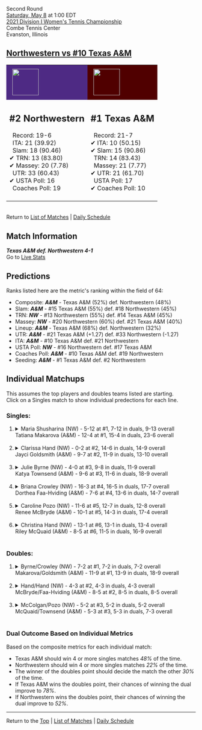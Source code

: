 Second Round[](#top)<a name="top"></a>  
[Saturday, May 8](../../schedule/05-08.md) at 1:00 EDT  
[2021 Division I Women's Tennis Championship](../index.md)  
Combe Tennis Center  
Evanston, Illinois  
## [Northwestern vs #10 Texas A&M](https://www.ncaa.com/game/5833692)  

<table><tr style="background-color: #d9d9d9 !important"><td style="background-color: #4E2A84 !important"><img src="https://www.ncaa.com/sites/default/files/images/logos/schools/n/northwestern.70.png" width="70" height="70" style="padding: 8px;" /></td><td style="background-color: #500000 !important"><img src="https://www.ncaa.com/sites/default/files/images/logos/schools/t/texas-am.70.png" width="70" height="70" style="padding: 8px;" /></td></tr><tr>
<td>  

<h2>#2 Northwestern</h2>  
&nbsp; Record: 19-6<br>  
&nbsp; ITA: 21 (39.92)<br>  
&nbsp; Slam: 18 (90.46)<br>  
&#10004; TRN: 13 (83.80)<br>  
&#10004; Massey: 20 (7.78)<br>  
&nbsp; UTR: 33 (60.43)<br>  
&#10004; USTA Poll: 16<br>  
&nbsp; Coaches Poll: 19<br>  
<br>  

</td>
<td>  

<h2>#1 Texas A&M</h2>  
&nbsp; Record: 21-7<br>  
&#10004; ITA: 10 (50.15)<br>  
&#10004; Slam: 15 (90.86)<br>  
&nbsp; TRN: 14 (83.43)<br>  
&nbsp; Massey: 21 (7.77)<br>  
&#10004; UTR: 21 (61.70)<br>  
&nbsp; USTA Poll: 17<br>  
&#10004; Coaches Poll: 10<br>  
<br>  

</td>
</tr></table>  


<br>Return to [List of Matches](../index.md) &#124; [Daily Schedule](../../schedule/05-08.md)

## Match Information  
***Texas A&M def. Northwestern 4-1***  
Go to [Live Stats](http://stats.statbroadcast.com/multimedia/?id=350360)  

## Predictions  

Ranks listed here are the metric's ranking within the field of 64:  
- Composite: ***A&M*** - Texas A&M (52%) def. Northwestern (48%)  
- Slam: ***A&M*** - #15 Texas A&M (55%) def. #18 Northwestern (45%)  
- TRN: ***NW*** - #13 Northwestern (55%) def. #14 Texas A&M (45%)  
- Massey: ***NW*** - #20 Northwestern (60%) def. #21 Texas A&M (40%)  
- Lineup: ***A&M*** - Texas A&M (68%) def. Northwestern (32%)  
- UTR: ***A&M*** - #21 Texas A&M (+1.27) def. #33 Northwestern (-1.27)  
- ITA: ***A&M*** - #10 Texas A&M def. #21 Northwestern  
- USTA Poll: ***NW*** - #16 Northwestern def. #17 Texas A&M  
- Coaches Poll: ***A&M*** - #10 Texas A&M def. #19 Northwestern  
- Seeding: ***A&M*** - #1 Texas A&M def. #2 Northwestern  

## Individual Matchups  
This assumes the top players and doubles teams listed are starting.  
Click on a Singles match to show individual predections for each line.  

### Singles:  

<ol>
<li><details>
<summary markdown="span">Maria Shusharina (NW) - 5-12 at #1, 7-12 in duals, 9-13 overall<br>Tatiana Makarova (A&M) - 12-4 at #1, 15-4 in duals, 23-6 overall</summary>
<h4>Predictions</h4><ul>
<li>Composite: <b><i>A&M</i></b> - Makarova (63%) def. Shusharina (37%)</li>  
<li>Slam: <b><i>A&M</i></b> - Makarova (53%) def. Shusharina (47%)</li>  
<li>TRN: <b><i>A&M</i></b> - Makarova (75%) def. Shusharina (25%)</li>  
<li>Massey: <b><i>A&M</i></b> - Makarova (51%) def. Shusharina (49%)</li>  
<li>UTR: <b><i>A&M</i></b> - Makarova (74%) def. Shusharina (26%)</li>  
<li>ITA: <b><i>A&M</i></b> - Makarova (21.86) def. Shusharina (3.92)</li>  
</ul>
</details>&nbsp;</li>
<li><details>
<summary markdown="span">Clarissa Hand (NW) - 0-2 at #2, 14-6 in duals, 14-9 overall<br>Jayci Goldsmith (A&M) - 9-7 at #2, 11-9 in duals, 13-10 overall</summary>
<h4>Predictions</h4><ul>
<li>Composite: <b><i>NW</i></b> - Hand (52%) def. Goldsmith (48%)</li>  
<li>Slam: <b><i>NW</i></b> - Hand (51%) def. Goldsmith (49%)</li>  
<li>TRN: <b><i>NW</i></b> - Hand (55%) def. Goldsmith (45%)</li>  
<li>Massey: <b><i>NW</i></b> - Hand (66%) def. Goldsmith (34%)</li>  
<li>UTR: <b><i>A&M</i></b> - Goldsmith (64%) def. Hand (36%)</li>  
<li>ITA: <b><i>NW</i></b> - Hand (4.82) def. Goldsmith (3.03)</li>  
</ul>
</details>&nbsp;</li>
<li><details>
<summary markdown="span">Julie Byrne (NW) - 4-0 at #3, 9-8 in duals, 11-9 overall<br>Katya Townsend (A&M) - 9-6 at #3, 11-6 in duals, 18-9 overall</summary>
<h4>Predictions</h4><ul>
<li>Composite: <b><i>A&M</i></b> - Townsend (51%) def. Byrne (49%)</li>  
<li>Slam: <b><i>NW</i></b> - Byrne (63%) def. Townsend (37%)</li>  
<li>TRN: <b><i>A&M</i></b> - Townsend (53%) def. Byrne (47%)</li>  
<li>Massey: <b><i>NW</i></b> - Byrne (64%) def. Townsend (36%)</li>  
<li>UTR: <b><i>A&M</i></b> - Townsend (79%) def. Byrne (21%)</li>  
<li>ITA: <b><i>A&M</i></b> - Townsend (3.71) def. Byrne (1.56)</li>  
</ul>
</details>&nbsp;</li>
<li><details>
<summary markdown="span">Briana Crowley (NW) - 16-3 at #4, 16-5 in duals, 17-7 overall<br>Dorthea Faa-Hviding (A&M) - 7-6 at #4, 13-6 in duals, 14-7 overall</summary>
<h4>Predictions</h4><ul>
<li>Composite: <b><i>A&M</i></b> - Faa-Hviding (50%) def. Crowley (50%)</li>  
<li>Slam: <b><i>NW</i></b> - Crowley (51%) def. Faa-Hviding (49%)</li>  
<li>TRN: <b><i>A&M</i></b> - Faa-Hviding (55%) def. Crowley (45%)</li>  
<li>Massey: <b><i>NW</i></b> - Crowley (62%) def. Faa-Hviding (38%)</li>  
<li>UTR: <b><i>A&M</i></b> - Faa-Hviding (59%) def. Crowley (41%)</li>  
<li>ITA: <b><i>NW</i></b> - Crowley (1.93) def. Faa-Hviding (1.87)</li>  
</ul>
</details>&nbsp;</li>
<li><details>
<summary markdown="span">Caroline Pozo (NW) - 11-6 at #5, 12-7 in duals, 12-8 overall<br>Renee McBryde (A&M) - 10-1 at #5, 14-3 in duals, 17-4 overall</summary>
<h4>Predictions</h4><ul>
<li>Composite: <b><i>A&M</i></b> - McBryde (70%) def. Pozo (30%)</li>  
<li>Slam: <b><i>A&M</i></b> - McBryde (68%) def. Pozo (32%)</li>  
<li>TRN: <b><i>A&M</i></b> - McBryde (77%) def. Pozo (23%)</li>  
<li>Massey: <b><i>A&M</i></b> - McBryde (54%) def. Pozo (46%)</li>  
<li>UTR: <b><i>A&M</i></b> - McBryde (80%) def. Pozo (20%)</li>  
<li>ITA: <b><i>A&M</i></b> - McBryde (2.44) def. Pozo (1.76)</li>  
</ul>
</details>&nbsp;</li>
<li><details>
<summary markdown="span">Christina Hand (NW) - 13-1 at #6, 13-1 in duals, 13-4 overall<br>Riley McQuaid (A&M) - 8-5 at #6, 11-5 in duals, 16-9 overall</summary>
<h4>Predictions</h4><ul>
<li>Composite: <b><i>A&M</i></b> - McQuaid (57%) def. Hand (43%)</li>  
<li>Slam: <b><i>A&M</i></b> - McQuaid (63%) def. Hand (37%)</li>  
<li>TRN: <b><i>A&M</i></b> - McQuaid (66%) def. Hand (34%)</li>  
<li>Massey: <b><i>NW</i></b> - Hand (70%) def. McQuaid (30%)</li>  
<li>UTR: <b><i>A&M</i></b> - McQuaid (69%) def. Hand (31%)</li>  
<li>ITA: <b><i>NW</i></b> - Hand (2.48) def. McQuaid (2.12)</li>  
</ul>
</details>&nbsp;</li>
</ol>

### Doubles:  

<ol>
<li><details>
<summary markdown="span">Byrne/Crowley (NW) - 7-2 at #1, 7-2 in duals, 7-2 overall<br>Makarova/Goldsmith (A&M) - 11-9 at #1, 13-9 in duals, 18-9 overall</summary>
<br>Sorry, we don't have any metrics for this match
</details>&nbsp;</li>
<li><details>
<summary markdown="span">Hand/Hand (NW) - 4-3 at #2, 4-3 in duals, 4-3 overall<br>McBryde/Faa-Hviding (A&M) - 8-5 at #2, 8-5 in duals, 8-5 overall</summary>
<br>Sorry, we don't have any metrics for this match
</details>&nbsp;</li>
<li><details>
<summary markdown="span">McColgan/Pozo (NW) - 5-2 at #3, 5-2 in duals, 5-2 overall<br>McQuaid/Townsend (A&M) - 5-3 at #3, 5-3 in duals, 7-3 overall</summary>
<br>Sorry, we don't have any metrics for this match
</details>&nbsp;</li>
</ol>

### Dual Outcome Based on Individual Metrics  
  
Based on the composite metrics for each individual match:  
- Texas A&M should win 4 or more singles matches *48%* of the time.  
- Northwestern should win 4 or more singles matches *22%* of the time.  
- The winner of the doubles point should decide the match the other *30%* of the time.  
- If Texas A&M wins the doubles point, their chances of winning the dual improve to *78%*.  
- If Northwestern wins the doubles point, their chances of winning the dual improve to *52%*.  
  
------

Return to the [Top](#top) &#124; [List of Matches](../index.md) &#124; [Daily Schedule](../../schedule/05-08.md)  

